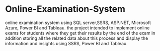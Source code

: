 # Online-Examination-System
online examination system using SQL server,SSRS, ASP.NET, Microsoft Azure, Power BI and Tableau. 
the project intended to implement online exams for students where they get their results by the end of the exam in addition storing all the related data about this process and display the information and insights using SSRS, Power BI and Tableau.
